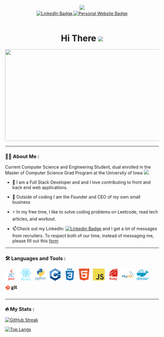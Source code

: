 <div id="header" align="center">
  <img src="https://media.giphy.com/media/M9gbBd9nbDrOTu1Mqx/giphy.gif" width="100"/>
  <div id="badges">
    <a href="https://www.linkedin.com/in/ben-desollar/">
      <img src="https://img.shields.io/badge/LinkedIn-blue?style=sociale&logo=linkedin&logoColor=white" alt="LinkedIn Badge"/>
    <a href="https://bdesollar.github.io/">
      <img src="https://img.shields.io/badge/Personal%20Website--blue?style=social&logo=github" alt="Personal Website Badge"/>
    </a>
  </div>
    <img src="https://komarev.com/ghpvc/?username=bdesollar&style=flat-square&color=blue" alt=""/>
    <h1> Hi There <img src="https://media.giphy.com/media/hvRJCLFzcasrR4ia7z/giphy.gif" width="30px"/></h1>
  <div align="center">
    <img src="https://media.giphy.com/media/dWesBcTLavkZuG35MI/giphy.gif" width="600" height="300"/>
  </div>
</div>
  
---

### :man_technologist: About Me :
Current Computer Science and Engineering Student, dual enrolled in the Master of Computer Science Grad Program at the University of Iowa <img src="https://media.giphy.com/media/WUlplcMpOCEmTGBtBW/giphy.gif" width="30">
- :telescope: I am a Full Stack Developer and and I love contributing to front and back end web applications.

- 💼 Outside of coding I am the Founder and CEO of my own small business

- :zap: In my free time, I like to solve coding problems on Leetcode, read tech articles, and workout.

- :mailbox:Check out my LinkedIn: [![Linkedin Badge](https://img.shields.io/badge/-LinkedIn-blue?style=flat&logo=Linkedin&logoColor=white)](https://www.linkedin.com/in/ben-desollar/) and I get a lot of messages from recruiters. To respect both of our time, instead of messaging me, please fill out this [form](https://forms.gle/BLmkJwLj7VvtxX326)

---

### :hammer_and_wrench: Languages and Tools :
<div>
  <img src="https://github.com/devicons/devicon/blob/master/icons/java/java-original-wordmark.svg" title="Java" alt="Java" width="40" height="40"/>&nbsp;
  <img src="https://github.com/devicons/devicon/blob/master/icons/react/react-original-wordmark.svg" title="React" alt="React" width="40" height="40"/>&nbsp;
  <img src="https://github.com/devicons/devicon/blob/master/icons/python/python-original-wordmark.svg" title="Python" alt="Python" width="40" height="40"/>&nbsp;
  <img src="https://github.com/devicons/devicon/blob/master/icons/cplusplus/cplusplus-original.svg" title="C++" alt="C++" width="40" height="40"/>&nbsp;
  <img src="https://github.com/devicons/devicon/blob/master/icons/css3/css3-plain-wordmark.svg"  title="CSS3" alt="CSS" width="40" height="40"/>&nbsp;
  <img src="https://github.com/devicons/devicon/blob/master/icons/html5/html5-original.svg" title="HTML5" alt="HTML" width="40" height="40"/>&nbsp;
  <img src="https://github.com/devicons/devicon/blob/master/icons/javascript/javascript-original.svg" title="JavaScript" alt="JavaScript" width="40" height="40"/>&nbsp;
  <img src="https://github.com/devicons/devicon/blob/master/icons/ruby/ruby-plain-wordmark.svg" title="Ruby" alt="Ruby" width="40" height="40"/>&nbsp;
  <img src="https://github.com/devicons/devicon/blob/master/icons/mysql/mysql-original-wordmark.svg" title="MySQL"  alt="MySQL" width="40" height="40"/>&nbsp;
  <img src="https://github.com/devicons/devicon/blob/master/icons/docker/docker-plain-wordmark.svg" title="Docker" alt="Docker" width="40" height="40"/>&nbsp;
  <img src="https://github.com/devicons/devicon/blob/master/icons/git/git-original-wordmark.svg" title="Git" **alt="Git" width="40" height="40"/>
</div>
  
---

### :fire: My Stats :
[![GitHub Streak](http://github-readme-streak-stats.herokuapp.com?user=bdesollar&theme=dark&background=000000)](https://git.io/streak-stats)

[![Top Langs](https://github-readme-stats.vercel.app/api/top-langs/?username=bdesollar&count_private=true&hide=html,jupyter_notebook&langs_count=8&layout=compact&theme=vision-friendly-dark)](https://github.com/anuraghazra/github-readme-stats)

